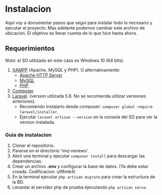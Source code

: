 # Instalacion

Aqui voy a documentar pasos que segui para instalar todo lo necesario y ejecutar el proyecto.
Mas adelante podemos cambiar este archivo de ubicacion. El objetivo es llevar cuenta de lo que hice hasta ahora.

## Requerimientos

*Nota:* el SO utilizado en este caso es Windows 10 (64 bits).

1. [XAMPP](https://www.apachefriends.org/es/index.html) (Apache, MySQL y PHP). O alternativamente:
   - [Apache HTTP Server](http://httpd.apache.org/)
   - [MySQL](https://www.mysql.com/)
   - [PHP](https://www.php.net/).
1. [Composer](https://getcomposer.org/).
1. [Laravel](https://laravel.com/). (version utilizada 5.8. No se recomienda utilizar versiones anteriores).
   - Recomiendo instalarlo desde composer: `composer global require laravel/installer`.
   - Ejecutar `laravel artisan --version` en la consola del SO para ver la version instalada.

### Guia de instalacion

1. Clonar el repositorio.
1. Pararse en el directorio 'mvj-reviews'.
1. Abrir una terminal y ejecutar `composer install` para descargar las dependencias.
1. Crear un archivo **.env** y configurar la base de datos. (Ya debe estar creada. Codificacion: utf8mb4)
1. En la terminal ejecutar `php artisan migrate` para crear la estructura de la BD.
1. Levantar el servidor php de prueba ejecutando `php artisan serve`.
